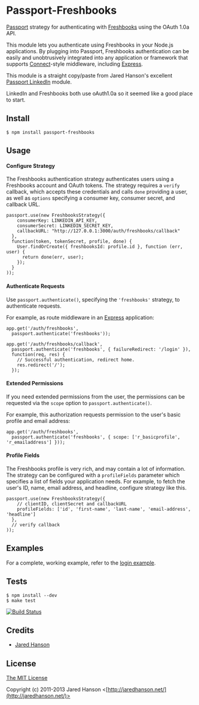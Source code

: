 # Passport-Freshbooks

[Passport](http://passportjs.org/) strategy for authenticating with [Freshbooks](http://www.freshbooks.com/)
using the OAuth 1.0a API.

This module lets you authenticate using Freshbooks in your Node.js applications.
By plugging into Passport, Freshbooks authentication can be easily and
unobtrusively integrated into any application or framework that supports
[Connect](http://www.senchalabs.org/connect/)-style middleware, including
[Express](http://expressjs.com/).

This module is a straight copy/paste from Jared Hanson's excellent [Passport LinkedIn](https://github.com/jaredhanson/passport-linkedin) module.

LinkedIn and Freshbooks both use oAuth1.0a so it seemed like a good place to start.

## Install

    $ npm install passport-freshbooks

## Usage

#### Configure Strategy

The Freshbooks authentication strategy authenticates users using a Freshbooks
account and OAuth tokens.  The strategy requires a `verify` callback, which
accepts these credentials and calls `done` providing a user, as well as
`options` specifying a consumer key, consumer secret, and callback URL.

    passport.use(new FreshbooksStrategy({
        consumerKey: LINKEDIN_API_KEY,
        consumerSecret: LINKEDIN_SECRET_KEY,
        callbackURL: "http://127.0.0.1:3000/auth/freshbooks/callback"
      },
      function(token, tokenSecret, profile, done) {
        User.findOrCreate({ freshbooksId: profile.id }, function (err, user) {
          return done(err, user);
        });
      }
    ));

#### Authenticate Requests

Use `passport.authenticate()`, specifying the `'freshbooks'` strategy, to
authenticate requests.

For example, as route middleware in an [Express](http://expressjs.com/)
application:

    app.get('/auth/freshbooks',
      passport.authenticate('freshbooks'));
    
    app.get('/auth/freshbooks/callback', 
      passport.authenticate('freshbooks', { failureRedirect: '/login' }),
      function(req, res) {
        // Successful authentication, redirect home.
        res.redirect('/');
      });

#### Extended Permissions

If you need extended permissions from the user, the permissions can be requested
via the `scope` option to `passport.authenticate()`.

For example, this authorization requests permission to the user's basic profile
and email address:

    app.get('/auth/freshbooks',
      passport.authenticate('freshbooks', { scope: ['r_basicprofile', 'r_emailaddress'] }));

#### Profile Fields

The Freshbooks profile is very rich, and may contain a lot of information.  The
strategy can be configured with a `profileFields` parameter which specifies a
list of fields your application needs.  For example, to fetch the user's ID, name,
email address, and headline, configure strategy like this.

    passport.use(new FreshbooksStrategy({
        // clientID, clientSecret and callbackURL
        profileFields: ['id', 'first-name', 'last-name', 'email-address', 'headline']
      },
      // verify callback
    ));

## Examples

For a complete, working example, refer to the [login example](https://github.com/MichaelJCole/passport-freshbooks/tree/master/examples/login).

## Tests

    $ npm install --dev
    $ make test

[![Build Status](https://secure.travis-ci.org/MichaelJCole/passport-freshbooks.png)](http://travis-ci.org/MichaelJCole/passport-freshbooks)

## Credits

  - [Jared Hanson](http://github.com/jaredhanson)

## License

[The MIT License](http://opensource.org/licenses/MIT)

Copyright (c) 2011-2013 Jared Hanson <[http://jaredhanson.net/](http://jaredhanson.net/)>
